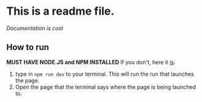 # This is a readme file.

<i>Documentation is cool</i>

## How to run

<b>MUST HAVE NODE.JS and NPM INSTALLED</b> If you don't, here it <a href="https://nodejs.org/en">is</a>.

1.  type in ```npm run dev``` to your terminal. This will run the run that launches the page.
2.  Open the page that the terminal says where the page is being launched to.